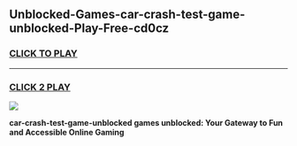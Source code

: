 
## Unblocked-Games-car-crash-test-game-unblocked-Play-Free-cd0cz
<h3>
<a href="https://premium76.site?title=car-crash-test-game-unblocked&ref=23A">CLICK TO PLAY</a></h3>
<hr>

<h3>
<a href="https://premium76.site?title=car-crash-test-game-unblocked&ref=23A">CLICK 2 PLAY</a>
  
</h3>

<a href="https://premium76.site?title=car-crash-test-game-unblocked&ref=23A"><img src="https://clearcache.store/games.png"></a>


**car-crash-test-game-unblocked games unblocked: Your Gateway to Fun and Accessible Online Gaming**
